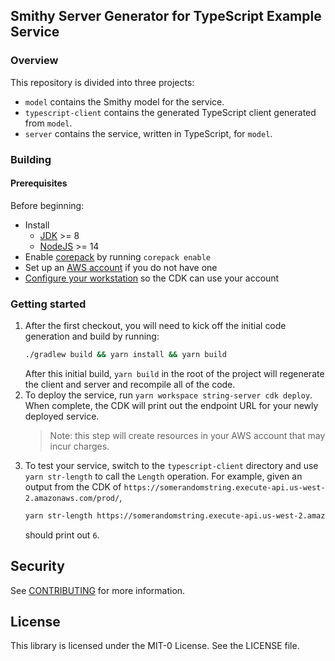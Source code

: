 ## Smithy Server Generator for TypeScript Example Service

### Overview

This repository is divided into three projects:

- `model` contains the Smithy model for the service.
- `typescript-client` contains the generated TypeScript client generated from `model`.
- `server` contains the service, written in TypeScript, for `model`.

### Building

#### Prerequisites

Before beginning:
- Install
    - [JDK](https://aws.amazon.com/corretto/) >= 8
    - [NodeJS](https://nodejs.org/en/download/) >= 14
- Enable [corepack](https://nodejs.org/api/corepack.html#enabling-the-feature) by running `corepack enable`
- Set up an [AWS account](https://portal.aws.amazon.com/billing/signup) if you do not have one
- [Configure your workstation](https://docs.aws.amazon.com/cdk/latest/guide/getting_started.html#getting_started_prerequisites)
  so the CDK can use your account

### Getting started

1. After the first checkout, you will need to kick off the initial code generation and build by running:
    ```bash
    ./gradlew build && yarn install && yarn build
    ```
   After this initial build, `yarn build` in the root of the project will regenerate the client and server and recompile
   all of the code.
2. To deploy the service, run `yarn workspace string-server cdk deploy`. When complete, the CDK will print out the endpoint URL
   for your newly deployed service.
   >   Note: this step will create resources in your AWS account that may incur charges.
3. To test your service, switch to the `typescript-client` directory and use `yarn str-length` to call the `Length`
   operation. For example, given an output from the CDK of
   `https://somerandomstring.execute-api.us-west-2.amazonaws.com/prod/`,
   ```bash
   yarn str-length https://somerandomstring.execute-api.us-west-2.amazonaws.com/prod/ foobar
   ```
   should print out `6`.

## Security

See [CONTRIBUTING](CONTRIBUTING.md#security-issue-notifications) for more information.

## License

This library is licensed under the MIT-0 License. See the LICENSE file.

